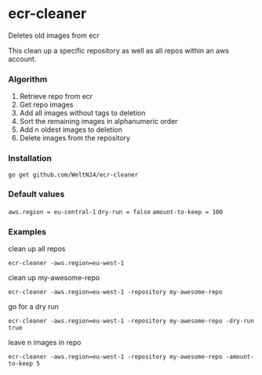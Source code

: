 # ecr-cleaner
Deletes old images from ecr

This clean up a specific repository as well as all repos within an aws account.


### Algorithm
1. Retrieve repo from ecr
2. Get repo images
3. Add all images without tags to deletion
4. Sort the remaining images in alphanumeric order
5. Add n oldest images to deletion
6. Delete images from the repository

### Installation
`go get github.com/WeltN24/ecr-cleaner`

### Default values
`aws.region = eu-central-1`
`dry-run = false`
`amount-to-keep = 100`

### Examples
clean up all repos

`ecr-cleaner -aws.region=eu-west-1`

clean up my-awesome-repo

`ecr-cleaner -aws.region=eu-west-1 -repository my-awesome-repo`

go for a dry run

`ecr-cleaner -aws.region=eu-west-1 -repository my-awesome-repo -dry-run true`

leave n images in repo

`ecr-cleaner -aws.region=eu-west-1 -repository my-awesome-repo -amount-to-keep 5`
